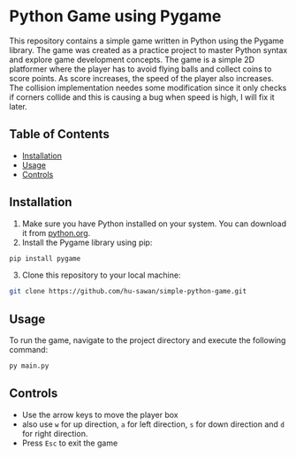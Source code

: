 # Python Game using Pygame

This repository contains a simple game written in Python using the Pygame library. The game was created as a practice project to master Python syntax and explore game development concepts. The game is a simple 2D platformer where the player has to avoid flying balls and collect coins to score points. As score increases, the speed of the player also increases. The collision implementation needes some modification since it only checks if corners collide and this is causing a bug when speed is high, I will fix it later.

## Table of Contents

-   [Installation](#installation)
-   [Usage](#usage)
-   [Controls](#controls)

## Installation

1. Make sure you have Python installed on your system. You can download it from [python.org](https://www.python.org/).
2. Install the Pygame library using pip:

```bash
pip install pygame
```

3. Clone this repository to your local machine:

```bash
git clone https://github.com/hu-sawan/simple-python-game.git
```

## Usage

To run the game, navigate to the project directory and execute the following command:

```bash
py main.py
```

## Controls

-   Use the arrow keys to move the player box
-   also use `w` for up direction, `a` for left direction, `s` for down direction and `d` for right direction.
-   Press `Esc` to exit the game
